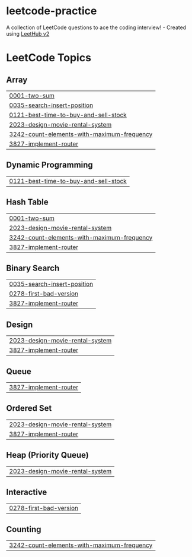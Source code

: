 # leetcode-practice
A collection of LeetCode questions to ace the coding interview! - Created using [LeetHub v2](https://github.com/arunbhardwaj/LeetHub-2.0)

<!---LeetCode Topics Start-->
# LeetCode Topics
## Array
|  |
| ------- |
| [0001-two-sum](https://github.com/dolithachowdary/leetcode-practice/tree/master/0001-two-sum) |
| [0035-search-insert-position](https://github.com/dolithachowdary/leetcode-practice/tree/master/0035-search-insert-position) |
| [0121-best-time-to-buy-and-sell-stock](https://github.com/dolithachowdary/leetcode-practice/tree/master/0121-best-time-to-buy-and-sell-stock) |
| [2023-design-movie-rental-system](https://github.com/dolithachowdary/leetcode-practice/tree/master/2023-design-movie-rental-system) |
| [3242-count-elements-with-maximum-frequency](https://github.com/dolithachowdary/leetcode-practice/tree/master/3242-count-elements-with-maximum-frequency) |
| [3827-implement-router](https://github.com/dolithachowdary/leetcode-practice/tree/master/3827-implement-router) |
## Dynamic Programming
|  |
| ------- |
| [0121-best-time-to-buy-and-sell-stock](https://github.com/dolithachowdary/leetcode-practice/tree/master/0121-best-time-to-buy-and-sell-stock) |
## Hash Table
|  |
| ------- |
| [0001-two-sum](https://github.com/dolithachowdary/leetcode-practice/tree/master/0001-two-sum) |
| [2023-design-movie-rental-system](https://github.com/dolithachowdary/leetcode-practice/tree/master/2023-design-movie-rental-system) |
| [3242-count-elements-with-maximum-frequency](https://github.com/dolithachowdary/leetcode-practice/tree/master/3242-count-elements-with-maximum-frequency) |
| [3827-implement-router](https://github.com/dolithachowdary/leetcode-practice/tree/master/3827-implement-router) |
## Binary Search
|  |
| ------- |
| [0035-search-insert-position](https://github.com/dolithachowdary/leetcode-practice/tree/master/0035-search-insert-position) |
| [0278-first-bad-version](https://github.com/dolithachowdary/leetcode-practice/tree/master/0278-first-bad-version) |
| [3827-implement-router](https://github.com/dolithachowdary/leetcode-practice/tree/master/3827-implement-router) |
## Design
|  |
| ------- |
| [2023-design-movie-rental-system](https://github.com/dolithachowdary/leetcode-practice/tree/master/2023-design-movie-rental-system) |
| [3827-implement-router](https://github.com/dolithachowdary/leetcode-practice/tree/master/3827-implement-router) |
## Queue
|  |
| ------- |
| [3827-implement-router](https://github.com/dolithachowdary/leetcode-practice/tree/master/3827-implement-router) |
## Ordered Set
|  |
| ------- |
| [2023-design-movie-rental-system](https://github.com/dolithachowdary/leetcode-practice/tree/master/2023-design-movie-rental-system) |
| [3827-implement-router](https://github.com/dolithachowdary/leetcode-practice/tree/master/3827-implement-router) |
## Heap (Priority Queue)
|  |
| ------- |
| [2023-design-movie-rental-system](https://github.com/dolithachowdary/leetcode-practice/tree/master/2023-design-movie-rental-system) |
## Interactive
|  |
| ------- |
| [0278-first-bad-version](https://github.com/dolithachowdary/leetcode-practice/tree/master/0278-first-bad-version) |
## Counting
|  |
| ------- |
| [3242-count-elements-with-maximum-frequency](https://github.com/dolithachowdary/leetcode-practice/tree/master/3242-count-elements-with-maximum-frequency) |
<!---LeetCode Topics End-->